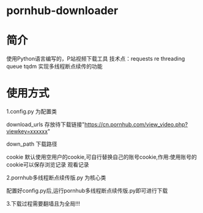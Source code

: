 # pornhub-downloader

# 简介
使用Python语言编写的，P站视频下载工具
技术点：requests re threading queue tqdm
实现多线程断点续传的功能

# 使用方式
1.config.py 为配置类
  
  download_urls  存放待下载链接"https://cn.pornhub.com/view_video.php?viewkey=xxxxxx"
  
  down_path  下载路径
  
  cookie 默认使用空用户的cookie,可自行替换自己的账号cookie,作用:使用账号的cookie可以保存浏览记录 观看记录

2.pornhub多线程断点续传版.py 为核心类
  
  配置好config.py后,运行pornhub多线程断点续传版.py即可进行下载

3.下载过程需要翻墙且为全局!!!
